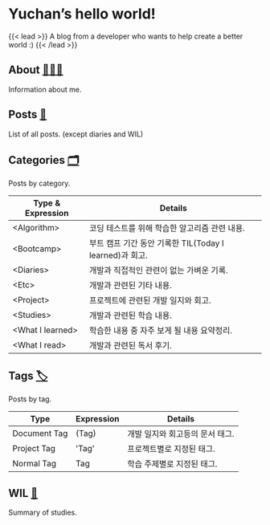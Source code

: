 # Yuchan’s hello world!

{{< lead >}}
A blog from a developer who wants to help create a better world :)
{{< /lead >}}

## About [👨🏻‍💻](/about)

Information about me.

## Posts [📑](/posts)

List of all posts. (except diaries and WIL)

## Categories [🗂](/categories)

Posts by category.

| Type & Expression | Details                                                 |
| ----------------- | ------------------------------------------------------- |
| \<Algorithm>      | 코딩 테스트를 위해 학습한 알고리즘 관련 내용.           |
| \<Bootcamp>       | 부트 캠프 기간 동안 기록한 TIL(Today I learned)과 회고. |
| \<Diaries>        | 개발과 직접적인 관련이 없는 가벼운 기록.                |
| \<Etc>            | 개발과 관련된 기타 내용.                                |
| \<Project>        | 프로젝트에 관련된 개발 일지와 회고.                     |
| \<Studies>        | 개발과 관련된 학습 내용.                                |
| \<What I learned> | 학습한 내용 중 자주 보게 될 내용 요약정리.              |
| \<What I read>    | 개발과 관련된 독서 후기.                                |

## Tags [🏷](/tags)

Posts by tag.

| Type         | Expression | Details                         |
| ------------ | ---------- | ------------------------------- |
| Document Tag | (Tag)      | 개발 일지와 회고등의 문서 태그. |
| Project Tag  | 'Tag'      | 프로젝트별로 지정된 태그.       |
| Normal Tag   | Tag        | 학습 주제별로 지정된 태그.      |

## WIL [📝](/wil)

Summary of studies.
